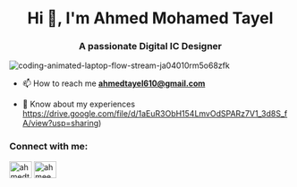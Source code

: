 <h1 align="center">Hi 👋, I'm Ahmed Mohamed Tayel</h1>
<h3 align="center">A passionate Digital IC Designer</h3>

  ![coding-animated-laptop-flow-stream-ja04010rm5o68zfk](https://github.com/Ahmedtayel22/Ahmedtayel22/assets/105231666/9a112c76-75aa-4fc9-9cfd-124842e7b449)

- 📫 How to reach me **ahmedtayel610@gmail.com**

- 📄 Know about my experiences https://drive.google.com/file/d/1aEuR3ObH154LmvOdSPARz7V1_3d8S_fA/view?usp=sharing)

<h3 align="left">Connect with me:</h3>
<p align="left">
<a href="https://linkedin.com/in/ahmedtayeel" target="blank"><img align="center" src="https://raw.githubusercontent.com/rahuldkjain/github-profile-readme-generator/master/src/images/icons/Social/linked-in-alt.svg" alt="ahmedtayeel" height="30" width="40" /></a>
<a href="https://fb.com/ahmeed.tayee" target="blank"><img align="center" src="https://raw.githubusercontent.com/rahuldkjain/github-profile-readme-generator/master/src/images/icons/Social/facebook.svg" alt="ahmeed.tayee" height="30" width="40" /></a>
</p>
